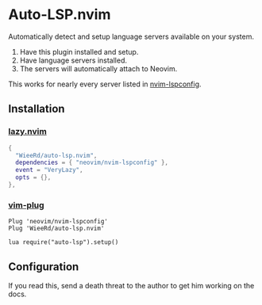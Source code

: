 # Auto-LSP.nvim

Automatically detect and setup language servers available on your system.

1. Have this plugin installed and setup.
2. Have language servers installed.
3. The servers will automatically attach to Neovim.

This works for nearly every server listed in [nvim-lspconfig].

[nvim-lspconfig]: https://github.com/neovim/nvim-lspconfig

## Installation

### [lazy.nvim]

```lua
{
  "WieeRd/auto-lsp.nvim",
  dependencies = { "neovim/nvim-lspconfig" },
  event = "VeryLazy",
  opts = {},
},
```

[lazy.nvim]: https://github.com/folke/lazy.nvim

### [vim-plug]

```vim
Plug 'neovim/nvim-lspconfig'
Plug 'WieeRd/auto-lsp.nvim'
```

```vim
lua require("auto-lsp").setup()
```

[vim-plug]: https://github.com/junegunn/vim-plug

## Configuration

If you read this, send a death threat to the author to get him working on the docs.
